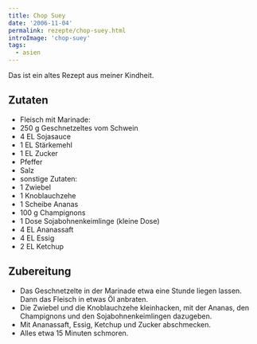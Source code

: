 ```yaml
---
title: Chop Suey
date: '2006-11-04'
permalink: rezepte/chop-suey.html
introImage: 'chop-suey'
tags:
  - asien
---
```

<div class="recipe__intro">

Das ist ein altes Rezept aus meiner Kindheit.
</div>
<aside class="recipe__ingredients">

## Zutaten

- Fleisch mit Marinade:
- 250 g Geschnetzeltes vom Schwein
- 4 EL Sojasauce
- 1 EL Stärkemehl
- 1 EL Zucker
- Pfeffer
- Salz
- sonstige Zutaten:
- 1 Zwiebel
- 1 Knoblauchzehe
- 1 Scheibe Ananas
- 100 g Champignons
- 1 Dose Sojabohnenkeimlinge (kleine Dose)
- 4 EL Ananassaft
- 4 EL Essig
- 2 EL Ketchup

</aside>

<div class="recipe__content">

## Zubereitung

- Das Geschnetzelte in der Marinade etwa eine Stunde liegen lassen. Dann das Fleisch in etwas Öl anbraten.
- Die Zwiebel und die Knoblauchzehe kleinhacken, mit der Ananas, den Champignons und den Sojabohnenkeimlingen dazugeben.
- Mit Ananassaft, Essig, Ketchup und Zucker abschmecken.
- Alles etwa 15 Minuten schmoren.
</div>
